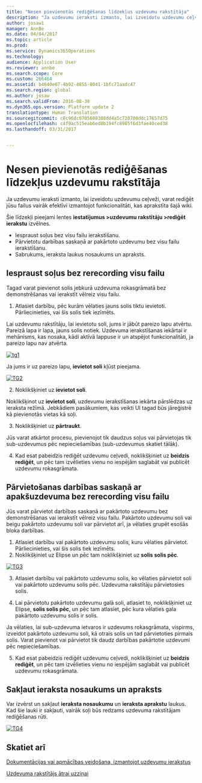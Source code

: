```yaml
---
title: "Nesen pievienotās rediģēšanas līdzekļus uzdevumu rakstītāja"
description: "Ja uzdevumu ieraksti izmanto, lai izveidotu uzdevumu ceļveži, varat rediģēt jūsu failus vairāk efektīvi izmantojot funkcionalitāti, kas aprakstīta šajā wiki."
author: josaw1
manager: AnnBe
ms.date: 04/04/2017
ms.topic: article
ms.prod: 
ms.service: Dynamics365Operations
ms.technology: 
audience: Application User
ms.reviewer: annbe
ms.search.scope: Core
ms.custom: 266464
ms.assetid: b4640e67-4b92-4855-8041-1bfc71aadc47
ms.search.region: global
ms.author: josaw
ms.search.validFrom: 2016-08-30
ms.dyn365.ops.version: Platform update 2
translationtype: Human Translation
ms.sourcegitcommit: c8c96dc9705688308dd4a5c720700ddc17657d75
ms.openlocfilehash: c4f9ac515eab6ed8b194fc8985f6d3fae40ced38
ms.lasthandoff: 03/31/2017


---
```


# <a name="recently-added-editing-features-in-task-recorder"></a>Nesen pievienotās rediģēšanas līdzekļus uzdevumu rakstītāja

Ja uzdevumu ieraksti izmanto, lai izveidotu uzdevumu ceļveži, varat rediģēt jūsu failus vairāk efektīvi izmantojot funkcionalitāti, kas aprakstīta šajā wiki.

Šie līdzekļi pieejami lentes **iestatījumus &gt;uzdevumu rakstītāju &gt;rediģēt ierakstu** izvēlnes.

-   Iespraust soļus bez visu failu ierakstīšanu.
-   Pārvietotu darbības saskaņā ar pakārtoto uzdevumu bez visu failu ierakstīšanu.
-   Sabrukums, ieraksta laukus nosaukums un apraksts.

## <a name="insert-steps-without-rerecording-the-entire-file"></a>Iespraust soļus bez rerecording visu failu
Tagad varat pievienot solis jebkurā uzdevuma rokasgrāmatā bez demonstrēšanas vai ierakstīt vēlreiz visu failu.

1.  Atlasiet darbību, pēc kurām vēlaties jauns solis tiktu ievietoti. Pārliecinieties, vai šis solis tiek iezīmēts.

Lai uzdevumu rakstītāju, lai ievietotu soli, jums ir jābūt pareizo lapu atvērtu. Pareizā lapa ir lapa, jauns solis notiek. Uzdevuma ierakstīšanas iekārtai ir mehānisms, kas nosaka, kādi aktīvā lappuse ir un atspējot funkcionalitāti, ja pareizo lapu nav atvērta. 

[![tg1](./media/tg1.png)](./media/tg1.png) 


Ja jums ir uz pareizo lapu, **ievietot soli** kļūst pieejama.

[![TG2](./media/tg2-231x300.png)](./media/tg2.png)

2. Noklikšķiniet uz **ievietot soli**.

Noklikšķinot uz **ievietot soli**, uzdevumu ierakstīšanas iekārta pārslēdzas uz ieraksta režīmā. Jebkādiem pasākumiem, kas veikti UI tagad būs jāreģistrē kā pievienotās vietas kā soļi.

3. Noklikšķiniet uz **pārtraukt**.

Jūs varat atkārtot procesu, pievienojot tik daudzus soļus vai pārvietojas tik sub-uzdevumus pēc nepieciešamības (sub-uzdevumus skatiet tālāk).

4. Kad esat pabeidzis rediģēt uzdevumu ceļvedi, noklikšķiniet uz **beidzis rediģēt**, un pēc tam izvēlieties vienu no iespējām saglabāt vai publicēt uzdevumu rokasgrāmata.

## <a name="move-steps-under-a-subtask-without-rerecording-the-entire-file"></a>Pārvietošanas darbības saskaņā ar apakšuzdevuma bez rerecording visu failu
Jūs varat pārvietot darbības saskaņā ar pakārtoto uzdevumu bez demonstrēšanas vai ierakstīt vēlreiz visu failu. Pakārtoto uzdevumu soli vai beigu pakārtoto uzdevumu soli var pārvietot arī, ja vēlaties grupēt esošās bloka darbības.

1.  Atlasiet darbību vai pakārtoto uzdevumu solis, kuru vēlaties pārvietot. Pārliecinieties, vai šis solis tiek iezīmēts.
2.  Noklikšķiniet uz Elipse un pēc tam noklikšķiniet uz **solis solis pēc**.

[![TG3](./media/tg3.png)](./media/tg3.png)

3. Atlasiet darbību vai pakārtoto uzdevumu solis, ko vēlaties pārvietot soli vai pakārtoto uzdevumu solis pēc. Uzdevuma rakstītāju pārvietosies solis.

4. Lai pārvietotu pakārtoto uzdevumu galā soli, atlasiet to, noklikšķiniet uz Elipse, **solis solis pēc**, un pēc tam atlasiet, pēc kura vēlaties gala pakārtoto uzdevumu solis ir solis.

Ja vēlaties, lai sub-uzdevuma ietvaros ir uzdevums rokasgrāmata, vispirms, izveidot pakārtoto uzdevumu soli, kā otrais solis un tad pārvietoties pirmais solis. Varat pievienot vai pārvietot tik daudz darbības pakārtotie uzdevumi pēc nepieciešamības.

5. Kad esat pabeidzis rediģēt uzdevumu ceļvedi, noklikšķiniet uz **beidzis rediģēt**, un pēc tam izvēlieties vienu no iespējām saglabāt vai publicēt uzdevumu rokasgrāmata.

## <a name="collapse-recording-name-and-description"></a>Sakļaut ieraksta nosaukums un apraksts
Var izvērst un sakļaut **ieraksta nosaukumu** un **ieraksta aprakstu** laukus. Kad šie lauki ir sakļauti, vairāk soļi būs redzams uzdevuma rakstītājam rediģēšanas rūti. 

[![TG4](./media/tg4-300x252.png)](./media/tg4.png)  

<a name="see-also"></a>Skatiet arī
--------

[Dokumentācijas vai apmācības veidošana, izmantojot uzdevumu ierakstus](/dynamics365/operations/dev-itpro/user-interface/task-recorder)

[Uzdevuma rakstītājs ātrai uzziņai](/dynamics365/operations/dev-itpro/user-interface/task-recorder-quick-reference)


